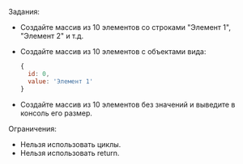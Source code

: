 Задания:

* Создайте массив из 10 элементов со строками "Элемент 1", "Элемент 2" и т.д.

* Создайте массив из 10 элементов с объектами вида:

  ```javascript
  {
    id: 0,
    value: 'Элемент 1'
  }
  ```
  
* Создайте массив из 10 элементов без значений и выведите в консоль его размер.

Ограничения:

* Нельзя использовать циклы.
* Нельзя использовать return.